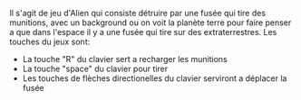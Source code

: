 Il s'agit de jeu d'Alien qui consiste détruire par une fusée qui tire des munitions, avec un background ou on voit la planète terre pour faire penser a que dans l'espace il y a une fusée qui tire sur des extraterrestres.
Les touches du jeux sont:
- La touche "R" du clavier sert a recharger les munitions
- La touche "space" du clavier pour tirer
- Les touches de flèches directionelles du clavier serviront a déplacer la fusée 
